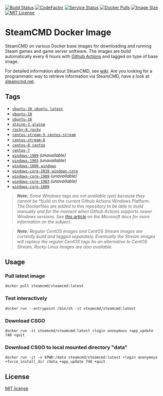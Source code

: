 [![Build Status](https://img.shields.io/github/workflow/status/steamcmd/docker/Build%20Images.svg?logo=github)](https://github.com/steamcmd/docker/actions)
[![CodeFactor](https://www.codefactor.io/repository/github/steamcmd/docker/badge)](https://www.codefactor.io/repository/github/steamcmd/docker)
[![Service Status](https://img.shields.io/static/v1?label=service&message=status&color=blue)](https://status.steamcmd.net)
[![Docker Pulls](https://img.shields.io/docker/pulls/steamcmd/steamcmd.svg)](https://hub.docker.com/r/steamcmd/steamcmd)
[![Image Size](https://img.shields.io/docker/image-size/steamcmd/steamcmd/latest.svg)](https://hub.docker.com/r/steamcmd/steamcmd)
[![MIT License](https://img.shields.io/badge/license-MIT-blue.svg)](LICENSE)

# SteamCMD Docker Image

SteamCMD on various Docker base images for downloading and running Steam games
and game server software. The images are build automatically every 6 hours with
[Github Actions](https://github.com/steamcmd/docker/actions) and tagged on type
of base image.

For detailed information about SteamCMD,
see [wiki](https://developer.valvesoftware.com/wiki/SteamCMD).
Are you looking for a programmatic way to retrieve information via SteamCMD,
have a look at [steamcmd.net](https://www.steamcmd.net).

## Tags

*   [`ubuntu-20`, `ubuntu`, `latest`](dockerfiles/ubuntu-20/Dockerfile)
*   [`ubuntu-18`](dockerfiles/ubuntu-18/Dockerfile)
*   [`ubuntu-16`](dockerfiles/ubuntu-16/Dockerfile)
*   [`alpine-3`, `alpine`](dockerfiles/alpine-3/Dockerfile)
*   [`rocky-8`, `rocky`](dockerfiles/rocky-8/Dockerfile)
*   [`centos-stream-9`, `centos-stream`](dockerfiles/centos-stream-9/Dockerfile)
*   [`centos-stream-8`](dockerfiles/centos-7/Dockerfile)
*   [`centos-8`, `centos`](dockerfiles/centos-8/Dockerfile)
*   [`centos-7`](dockerfiles/centos-7/Dockerfile)
*   [`windows-1909`](dockerfiles/windows-1909/Dockerfile) *(unavailable)*
*   [`windows-1903`](dockerfiles/windows-1903/Dockerfile) *(unavailable)*
*   [`windows-1809`, `windows`](dockerfiles/windows-1809/Dockerfile)
*   [`windows-core-2019`, `windows-core`](dockerfiles/windows-core-2019/Dockerfile)
*   [`windows-core-1909`](dockerfiles/windows-core-1909/Dockerfile) *(unavailable)*
*   [`windows-core-1903`](dockerfiles/windows-core-1903/Dockerfile) *(unavailable)*
*   [`windows-core-1809`](dockerfiles/windows-core-1809/Dockerfile)

> ***Note:***
> *Some Windows tags are not available (yet) because they cannot be*
> *build on the current Github Actions Windows Platform. The Dockerfiles are
> *added to this repository to be able to build manually and for the moment when*
> *Github Actions supports newer Windows versions. See*
> *[this article](https://docs.microsoft.com/en-us/virtualization/windowscontainers/deploy-containers/version-compatibility)*
> *on the Microsoft docs for more information on the subject.*

> ***Note:***
> *Regular CentOS images and CentOS Stream images are currently build and tagged*
> *separately. Eventually the Stream images will replace the regular CentOS tags*
> *As an alternative to CentOS Stream, Rocky Linux images are also available.*

## Usage

### Pull latest image
```shell
docker pull steamcmd/steamcmd:latest
```
### Test interactively
```shell
docker run --entrypoint /bin/sh -it steamcmd/steamcmd:latest
```
### Download CSGO
```shell
docker run -it steamcmd/steamcmd:latest +login anonymous +app_update 740 +quit
```
### Download CSGO to local mounted directory "data"
```shell
docker run -it -v $PWD:/data steamcmd/steamcmd:latest +login anonymous +force_install_dir /data +app_update 740 +quit
```

## License

[MIT license](LICENSE)
